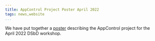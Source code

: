 ```yaml
---
title: AppControl Project Poster April 2022
tags: news,website
...
```


We have put together a [poster](/media/AppControl_poster_2022.pdf) describing the AppControl project for the April 2022 DSbD workshop. 


